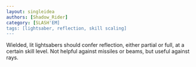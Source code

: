 ```yaml
---
layout: singleidea
authors: [Shadow_Rider]
category: [SLASH'EM]
tags: [lightsaber, reflection, skill scaling]
---
```

Wielded, lit lightsabers should confer reflection, either partial or full, at a
certain skill level. Not helpful against missiles or beams, but useful against rays.
